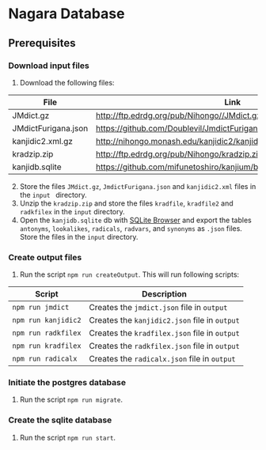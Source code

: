 # Nagara Database


## Prerequisites

### Download input files

1. Download the following files:

| File                | Link                                                                     |
| ------------------- | ------------------------------------------------------------------------ |
| JMdict.gz           | http://ftp.edrdg.org/pub/Nihongo//JMdict.gz                              |
| JMdictFurigana.json | https://github.com/Doublevil/JmdictFurigana/releases                     |
| kanjidic2.xml.gz    | http://nihongo.monash.edu/kanjidic2/kanjidic2.xml.gz                     |
| kradzip.zip         | http://ftp.edrdg.org/pub/Nihongo/kradzip.zip                             |
| kanjidb.sqlite      | https://github.com/mifunetoshiro/kanjium/blob/master/data/kanjidb.sqlite |

2. Store the files `JMdict.gz`, `JmdictFurigana.json` and `kanjidic2.xml` files in the `input ` directory.
3. Unzip the `kradzip.zip` and store the files `kradfile`, `kradfile2` and `radkfilex` in the `input` directory.
4. Open the `kanjidb.sqlite` db with [SQLite Browser](https://sqlitebrowser.org/) and export the tables `antonyms`, `lookalikes`, `radicals`, `radvars`, and `synonyms` as `.json` files. Store the files in the `input` directory.

### Create output files

1. Run the script `npm run createOutput`. This will run following scripts:

| Script              | Description                                   | 
| ------------------- | --------------------------------------------- |
| `npm run jmdict`    | Creates the `jmdict.json` file in `output`    |
| `npm run kanjidic2` | Creates the `kanjidic2.json` file in `output` |
| `npm run radkfilex` | Creates the `kradfilex.json` file in `output` |
| `npm run kradfilex` | Creates the `radkfilex.json` file in `output` |
| `npm run radicalx`  | Creates the `radicalx.json` file in `output`  |


### Initiate the postgres database

1. Run the script `npm run migrate`.


### Create the sqlite database

1. Run the script `npm run start`.